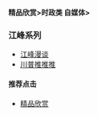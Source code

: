 #### 精品欣赏>时政类 自媒体>
### 江峰系列
- [江峰漫谈    ](https://summer200.github.io/content/JiangFeng/JF01-001)
- [川普推推推](https://summer200.github.io/content/JiangFeng/JF01-002)




#### 推荐点击
- [精品欣赏](https://summer200.github.io/content/main)


